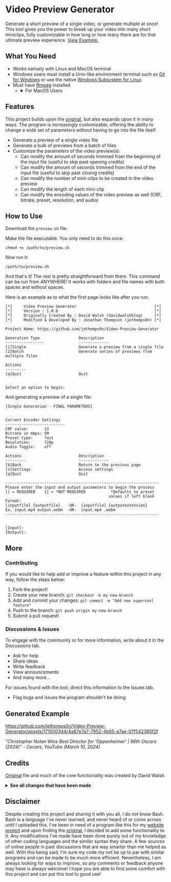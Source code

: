 # Video Preview Generator
Generate a short preview of a single video, or generate multiple at once! This tool gives you the power to break up your video into many short miniclips, fully customizable in how long or how many there are for that ultimate preview experience. [View Example.](#examplesect)
## What You Need
* Works natively with Linux and MacOS terminal
* Windows users must install a Unix-like environment terminal such as [Git for Windows](https://gitforwindows.org/) or use the native [Windows Subsystem for Linux](https://superuser.com/a/1059340)
* Must have [ffmpeg](https://ffmpeg.org/download.html) installed
  * <details>
      <br>
      <summary>For MacOS Users</summary>
      <p>MacOS users may have to download <a href="https://brew.sh/">Homebrew</a> and install ffmpeg via the lines of code below for access to full codec and encoding functionality:</p>
      <pre><code>brew tap homebrew-ffmpeg/ffmpeg</code></pre>
      <pre><code>brew install homebrew-ffmpeg/ffmpeg/ffmpeg --with-fdk-aac --with-opencore-amr --with-openh264 --with-openjpeg --with-speex</code></pre>
      <em>For additional information regarding this ffmpeg installation, click <a href="https://github.com/homebrew-ffmpeg/homebrew-ffmpeg">here</a></em>
    </details>
## Features
This project builds upon the [original](#creditssect), but also expands upon it in many ways. The program is increasingly customizable, offering the ability to change a wide set of parameters without having to go into the file itself.
* Generate a preview of a single video file
* Generate a bulk of previews from a batch of files
* Customize the parameters of the video preview(s):
  * Can modify the amount of seconds trimmed from the beginning of the input file (useful to skip past opening credits)
  * Can modify the amount of seconds trimmed from the end of the input file (useful to skip past closing credits)
  * Can modify the number of mini-clips to be created in the video preview
  * Can modify the length of each mini-clip
  * Can modify the encoding values of the video preview as well (CRF, bitrate, preset, resolution, and audio)
<span id="howtosect"></span>
## How to Use
Download the `preview.sh` file.

Make the file executable. You only need to do this once:
```
chmod +x /path/to/preview.sh
```

Now run it:
```
/path/to/preview.sh
```
And that's it! The rest is pretty straightforward from there. This command can be run from ANYWHERE! It works with folders and file names with both spaces and without spaces.

Here is an example as to what the first page looks like after you run:
```
[*]     Video Preview Generator                                  [*]
[*]     Version : 1.0.0                                          [*]
[*]     Originally Created By : David Walsh (davidwalshblog)     [*]
[*]     Modified & Developed By : Jonathan Thompson (jethomps0n) [*]

Project Home: https://github.com/jethomps0n/Video-Preview-Generator

Generation Type                 Description
-----------------               -------------
[1]Single                       Generate a preview from a single file
[2]Batch                        Generate series of previews from multiple files

Actions
---------
[q]Quit                         Quit


Select an option to begin:
```
And generating a preview of a single file:
```
[Single Generation - FINAL PARAMETERS]


Current Encoder Settings
--------------------------
CRF value:       23
Bitrate in mbps: 5M
Preset type:     fast
Resolution:      720p
Audio Toggle:    off

Actions                         Description
---------                       -------------
[b]Back                         Return to the previous page
[s]Settings                     Access settings
[q]Quit                         Quit

-------------------------------------------------------------------
Please enter the input and output parameters to begin the process
[] = REQUIRED    {} = *NOT REQUIRED           *Defaults to preset
                                             values if left blank
Format:
[inputfile] {outputfile}   -OR-  [inputfile] {outputextension}
Ex. input.mp4 output.webm  -OR-  input.mp4 .webm
-------------------------------------------------------------------


[Input]:
{Output}:
```
## More
### Contributing
If you would like to help add or improve a feature within this project in any way, follow the steps below:
1. Fork the project!
2. Create your new branch: `git checkout -b my-new-branch`
4. Add and commit your changes: `git commit -m "Add new supercool feature"`
5. Push to the branch: `git push origin my-new-branch`
6. Submit a pull request!
### Discussions & Issues
To engage with the community or for more information, write about it in the Discussions tab.
- Ask for help
- Share ideas
- Write feedback
- View announcements
- And many more...

For issues found with the tool, direct this information to the Issues tab.
- Flag bugs and issues the program shouldn't be doing
<span id="examplesect"></span>
## Generated Example
https://github.com/jethomps0n/Video-Preview-Generator/assets/171000344/4a87e7a7-7952-4b65-a7ae-07f542380f2f

_"Christopher Nolan Wins Best Director for 'Oppenheimer' | 96th Oscars (2024)" - Oscars, YouTube (March 10, 2024)_
<span id="creditssect"></span>
## Credits
[Original](https://davidwalsh.name/video-preview) file and much of the core functionality was created by David Walsh.
<details>
  <summary><b>See all changes that have been made</b></summary>
  <br>
  <ul>
    <li>Added a user interface</li>
    <li>Added support for WebM and other codec and encoding features</li>
    <li>Added support for multiple files to be generated at once (batch mode)</li>
    <li>Fixed the way the intervals between miniclips were calculated</li>
    <li>Fixed an issue where the miniclips would be out of order in the output file if the number of miniclips was 10 or more</li>
    <li>Added an input to modify the seconds trimmed from the end of the video file</li>
    <li>Added functionality for files to be referenced from any directory</li>
    <li>Added functionality for files and folders with spaces</li>
    <li>Added a special subfolder for generated preview files in the output path</li>
    <li>Added a default naming system for empty fields</li>
    <li>Added compatibility if a file on a users device has the same name of the output file in the output directory</li>
    <li>Added heavy customization features for input and output settings</li>
  </ul>
</details>

## Disclaimer
Despite creating this project and sharing it with you all, I do not know Bash. Bash is a language I've never learned, and never heard of or come across until I uploaded this. I've been in need of a program like this for my [website project](https://github.com/jethomps0n/jethomps0n.github.io) and upon finding the [original](#creditssect), I decided to add some functionality to it. Any modifications I've made have been done purely out of my knowledge of other coding languages and the similar syntax they share. A few sources of online people in past discussions that are way smarter than me helped as well. With this being said, I'm sure my code my not be up to par with similar programs and can be made to be much more efficient. Nevertheless, I am always looking for ways to improve, so any comments or feedback anyone may have is always welcome! I hope you are able to find some comfort with this project and can put this tool to good use!
